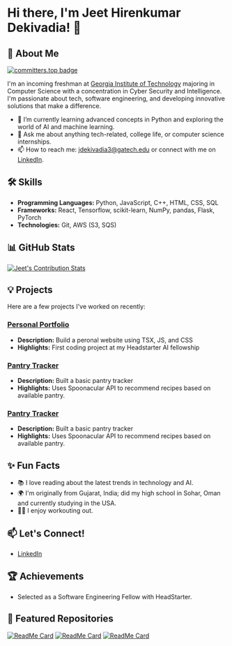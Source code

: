 # Hi there, I'm Jeet Hirenkumar Dekivadia! 👋

## 🚀 About Me 
[![committers.top badge](https://user-badge.committers.top/oman/jeet-dekivadia.svg)](https://user-badge.committers.top/oman/jeet-dekivadia)

I'm an incoming freshman at [Georgia Institute of Technology](https://www.gatech.edu/) majoring in Computer Science with a concentration in Cyber Security and Intelligence. I'm passionate about tech, software engineering, and developing innovative solutions that make a difference.

- 🌱 I’m currently learning advanced concepts in Python and exploring the world of AI and machine learning.
- 💬 Ask me about anything tech-related, college life, or computer science internships.
- 📫 How to reach me: jdekivadia3@gatech.edu or connect with me on [LinkedIn](https://www.linkedin.com/in/jeet-dekivadia).

## 🛠️ Skills
- **Programming Languages:** Python, JavaScript, C++, HTML, CSS, SQL
- **Frameworks:** React, Tensorflow, scikit-learn, NumPy, pandas, Flask, PyTorch
- **Technologies:** Git, AWS (S3, SQS)

## 📊 GitHub Stats
[![Jeet's Contribution Stats](https://github-contribution-stats.vercel.app/api/?username=jeet-dekivadia)](https://github.com/LordDashMe/github-contribution-stats/)

## 💡 Projects
Here are a few projects I've worked on recently:

### [Personal Portfolio](https://jeet-dekivadia.vercel.app/)
- **Description:** Build a peronal website using TSX, JS, and CSS
- **Highlights:** First coding project at my Headstarter AI fellowship

### [Pantry Tracker](https://pantry-tracker-by-jeet.vercel.app/)
- **Description:** Built a basic pantry tracker
- **Highlights:** Uses Spoonacular API to recommend recipes based on available pantry.

### [Pantry Tracker](https://pantry-tracker-by-jeet.vercel.app/)
- **Description:** Built a basic pantry tracker
- **Highlights:** Uses Spoonacular API to recommend recipes based on available pantry.

## ✨ Fun Facts
- 📚 I love reading about the latest trends in technology and AI.
- 🌍 I'm originally from Gujarat, India; did my high school in Sohar, Oman and currently studying in the USA.
- 🏋️‍♂️ I enjoy workouting out.

## 📫 Let's Connect!
- [LinkedIn](https://www.linkedin.com/in/jeetdekivadia/)

## 🏆 Achievements
- Selected as a Software Engineering Fellow with HeadStarter.
  
## 🌟 Featured Repositories
[![ReadMe Card](https://github-readme-stats.vercel.app/api/pin/?username=jeet-dekivadia&repo=personal-website&theme=radical)](https://github.com/jeet-dekivadia/personal-website)
[![ReadMe Card](https://github-readme-stats.vercel.app/api/pin/?username=jeet-dekivadia&repo=pantry-tracker&theme=radical)](https://github.com/jeet-dekivadia/pantry-tracker)
[![ReadMe Card](https://github-readme-stats.vercel.app/api/pin/?username=jeet-dekivadia&repo=pantry-tracker&theme=radical)](https://github.com/jeet-dekivadia/pantry-tracker)
